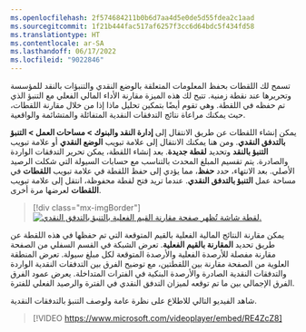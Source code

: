 ```yaml
---
ms.openlocfilehash: 2f574684211b0b6d7aa4d5e0de5d55fdea2c1aad
ms.sourcegitcommit: 1f21b444fac517af6257f3cc6d64bdc5f434fd58
ms.translationtype: HT
ms.contentlocale: ar-SA
ms.lasthandoff: 06/17/2022
ms.locfileid: "9022846"
---
```

تسمح لك اللقطات بحفظ المعلومات المتعلقة بالوضع النقدي والتنبؤات بالنقد للمؤسسة وتحريرها عند نقطة زمنية.‬ تتيح لك هذه الميزة مقارنة الأداء المالي الفعلي مع التنبؤ الذي تم حفظه في اللقطة.  وهي تقوم أيضًا بتمكين تحليل ماذا إذا من خلال مقارنة اللقطات، حيث يمكنك مراعاة نتائج التدفقات النقدية المتفائلة والمتشائمة والواقعية. 

يمكن إنشاء اللقطات عن طريق الانتقال إلى **إدارة النقد والبنوك‬ > مساحات العمل > التنبؤ بالتدفق النقدي**. ومن هنا يمكنك الانتقال إلى علامة تبويب **الوضع النقدي** أو علامة تبويب **التنبؤ بالنقد‬** وتحديد **لقطة جديدة**. بعد إنشاء اللقطة، يمكن تحرير التدفقات الواردة والصادرة. يتم تقسيم المبلغ المحدث بالتناسب مع حسابات السيولة التي شكلت الرصيد الأصلي. بعد الانتهاء، حدد **حفظ**، مما يؤدي إلى حفظ اللقطة في علامة تبويب **اللقطات** في مساحة عمل **التنبؤ بالتدفق النقدي**. عندما تريد فتح لقطة محفوظة، انتقل إلى علامة تبويب **اللقطات** لعرضها مرة أخرى.

> [!div class="mx-imgBorder"]
> [![لقطة شاشة تُظهر صفحة مقارنة القيم الفعلية بالتنبؤ بالتدفق النقدي.](../media/compare-actuals-with-cashflows.png)](../media/compare-actuals-with-cashflows.png#lightbox)

يمكن مقارنة النتائج المالية الفعلية بالقيم المتوقعة التي تم حفظها في هذه اللقطة عن طريق تحديد **المقارنة بالقيم الفعلية‬**. تعرض الشبكة في القسم السفلي من الصفحة مقارنة مفصلة للأرصدة الفعلية والأرصدة المتوقعة لكل مبلغ سيولة. تعرض المنطقة العلوية من الصفحة مقارنة بين اللقطتين، مع توضيح الفرق بين التدفقات النقدية الواردة والتدفقات النقدية الصادرة والأرصدة البنكية في الفترات المتداخلة. يعرض عمود الفرق‬ الفرق الإجمالي بين ما تم توقعه لميزان التدفق النقدي في الفترة والرصيد الفعلي للفترة.

شاهد الفيديو التالي للاطلاع على نظرة عامة ولوصف التنبؤ بالتدفقات النقدية.

> [!VIDEO https://www.microsoft.com/videoplayer/embed/RE4ZcZ8]
